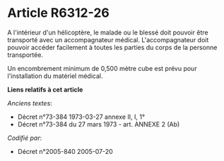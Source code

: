# Article R6312-26

A l'intérieur d'un hélicoptère, le malade ou le blessé doit pouvoir être transporté avec un accompagnateur médical.
L'accompagnateur doit pouvoir accéder facilement à toutes les parties du corps de la personne transportée.

Un encombrement minimum de 0,500 mètre cube est prévu pour l'installation du matériel médical.

**Liens relatifs à cet article**

_Anciens textes_:

  - Décret n°73-384 1973-03-27 annexe II, I, 1°
  - Décret n°73-384 du 27 mars 1973 - art. ANNEXE 2 (Ab)

_Codifié par_:

  - Décret n°2005-840 2005-07-20
